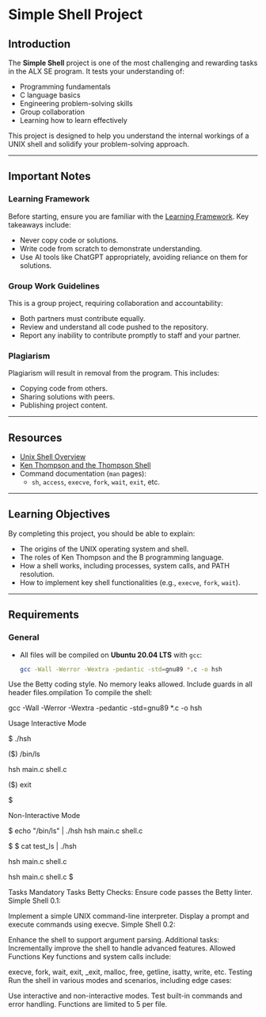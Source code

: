 # Simple Shell Project

## **Introduction**
The **Simple Shell** project is one of the most challenging and rewarding tasks in the ALX SE program. It tests your understanding of:
- Programming fundamentals
- C language basics
- Engineering problem-solving skills
- Group collaboration
- Learning how to learn effectively

This project is designed to help you understand the internal workings of a UNIX shell and solidify your problem-solving approach.

---

## **Important Notes**
### **Learning Framework**
Before starting, ensure you are familiar with the [Learning Framework](https://intranet.alxswe.com/concepts/559). Key takeaways include:
- Never copy code or solutions.
- Write code from scratch to demonstrate understanding.
- Use AI tools like ChatGPT appropriately, avoiding reliance on them for solutions.

### **Group Work Guidelines**
This is a group project, requiring collaboration and accountability:
- Both partners must contribute equally.
- Review and understand all code pushed to the repository.
- Report any inability to contribute promptly to staff and your partner.

### **Plagiarism**
Plagiarism will result in removal from the program. This includes:
- Copying code from others.
- Sharing solutions with peers.
- Publishing project content.

---

## **Resources**
- [Unix Shell Overview](https://intranet.alxswe.com/concepts/64)
- [Ken Thompson and the Thompson Shell](https://intranet.alxswe.com/concepts/121)
- Command documentation (`man` pages): 
  - `sh`, `access`, `execve`, `fork`, `wait`, `exit`, etc.

---

## **Learning Objectives**
By completing this project, you should be able to explain:
- The origins of the UNIX operating system and shell.
- The roles of Ken Thompson and the B programming language.
- How a shell works, including processes, system calls, and PATH resolution.
- How to implement key shell functionalities (e.g., `execve`, `fork`, `wait`).

---

## **Requirements**
### General
- All files will be compiled on **Ubuntu 20.04 LTS** with `gcc`:
  ```bash
  gcc -Wall -Werror -Wextra -pedantic -std=gnu89 *.c -o hsh


Use the Betty coding style.
No memory leaks allowed.
Include guards in all header files.ompilation
To compile the shell:

gcc -Wall -Werror -Wextra -pedantic -std=gnu89 *.c -o hsh

Usage
Interactive Mode

$ ./hsh

($) /bin/ls

hsh main.c shell.c

($) exit

$

Non-Interactive Mode

$ echo "/bin/ls" | ./hsh
hsh main.c shell.c

$
$ cat test_ls | ./hsh

hsh main.c shell.c

hsh main.c shell.c
$

Tasks
Mandatory Tasks
Betty Checks: Ensure code passes the Betty linter.
Simple Shell 0.1:

Implement a simple UNIX command-line interpreter.
Display a prompt and execute commands using execve.
Simple Shell 0.2:

Enhance the shell to support argument parsing.
Additional tasks: Incrementally improve the shell to handle advanced features.
Allowed Functions
Key functions and system calls include:

execve, fork, wait, exit, _exit, malloc, free, getline, isatty, write, etc.
Testing
Run the shell in various modes and scenarios, including edge cases:

Use interactive and non-interactive modes.
Test built-in commands and error handling.
Functions are limited to 5 per file.

